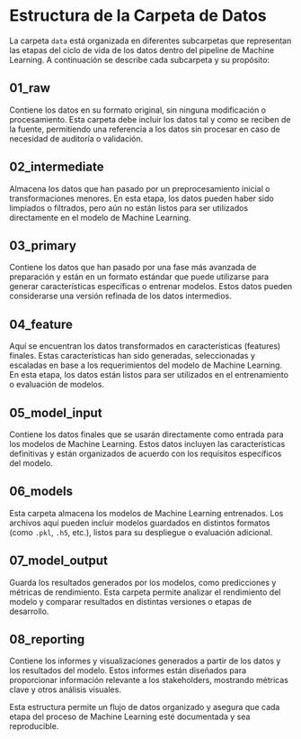 # Estructura de la Carpeta de Datos

La carpeta `data` está organizada en diferentes subcarpetas que representan las etapas del ciclo de vida de los datos dentro del pipeline de Machine Learning. A continuación se describe cada subcarpeta y su propósito:

## 01_raw
Contiene los datos en su formato original, sin ninguna modificación o procesamiento. Esta carpeta debe incluir los datos tal y como se reciben de la fuente, permitiendo una referencia a los datos sin procesar en caso de necesidad de auditoría o validación.

## 02_intermediate
Almacena los datos que han pasado por un preprocesamiento inicial o transformaciones menores. En esta etapa, los datos pueden haber sido limpiados o filtrados, pero aún no están listos para ser utilizados directamente en el modelo de Machine Learning.

## 03_primary
Contiene los datos que han pasado por una fase más avanzada de preparación y están en un formato estándar que puede utilizarse para generar características específicas o entrenar modelos. Estos datos pueden considerarse una versión refinada de los datos intermedios.

## 04_feature
Aquí se encuentran los datos transformados en características (features) finales. Estas características han sido generadas, seleccionadas y escaladas en base a los requerimientos del modelo de Machine Learning. En esta etapa, los datos están listos para ser utilizados en el entrenamiento o evaluación de modelos.

## 05_model_input
Contiene los datos finales que se usarán directamente como entrada para los modelos de Machine Learning. Estos datos incluyen las características definitivas y están organizados de acuerdo con los requisitos específicos del modelo.

## 06_models
Esta carpeta almacena los modelos de Machine Learning entrenados. Los archivos aquí pueden incluir modelos guardados en distintos formatos (como `.pkl`, `.h5`, etc.), listos para su despliegue o evaluación adicional.

## 07_model_output
Guarda los resultados generados por los modelos, como predicciones y métricas de rendimiento. Esta carpeta permite analizar el rendimiento del modelo y comparar resultados en distintas versiones o etapas de desarrollo.

## 08_reporting
Contiene los informes y visualizaciones generados a partir de los datos y los resultados del modelo. Estos informes están diseñados para proporcionar información relevante a los stakeholders, mostrando métricas clave y otros análisis visuales.


Esta estructura permite un flujo de datos organizado y asegura que cada etapa del proceso de Machine Learning esté documentada y sea reproducible. 
